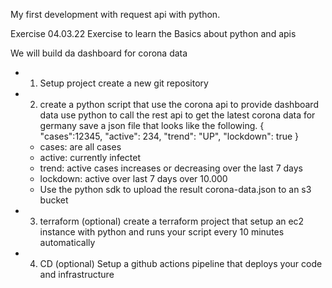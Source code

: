 My first development with request api with python.

Exercise 04.03.22
Exercise to learn the Basics about python and apis

We will build da dashboard for corona data

- 1. Setup project
create a new git repository
- 2. create a python script that use the corona api to provide dashboard data
use python to call the rest api to get the latest corona data for germany
save a json file that looks like the following.
{
    "cases":12345,
    "active": 234,
    "trend": "UP",
    "lockdown": true
}

    - cases: are all cases
    - active: currently infectet
    - trend: active cases increases or decreasing over the last 7 days
    - lockdown: active over last 7 days over 10.000
    - Use the python sdk to upload the result corona-data.json to an s3 bucket
- 3. terraform (optional)
create a terraform project that setup an ec2 instance with python and runs your script every 10 minutes automatically
- 4. CD (optional)
Setup a github actions pipeline that deploys your code and infrastructure